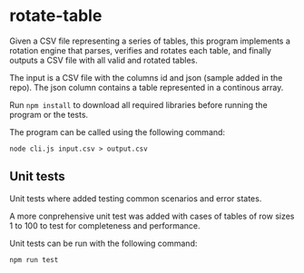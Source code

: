 # rotate-table

Given a CSV file representing a series of tables, this program implements a rotation engine that parses, verifies and rotates each table, and finally outputs a CSV file with all valid and rotated tables.

The input is a CSV file with the columns id and json (sample added in the repo). The json column contains a table represented in a continous array.

Run `npm install` to download all required libraries before running the program or the tests.

The program can be called using the following command:

`node cli.js input.csv > output.csv`

## Unit tests

Unit tests where added testing common scenarios and error states.

A more conprehensive unit test was added with cases of tables of row sizes 1 to 100 to test for completeness and performance.

Unit tests can be run with the following command:

`npm run test`
